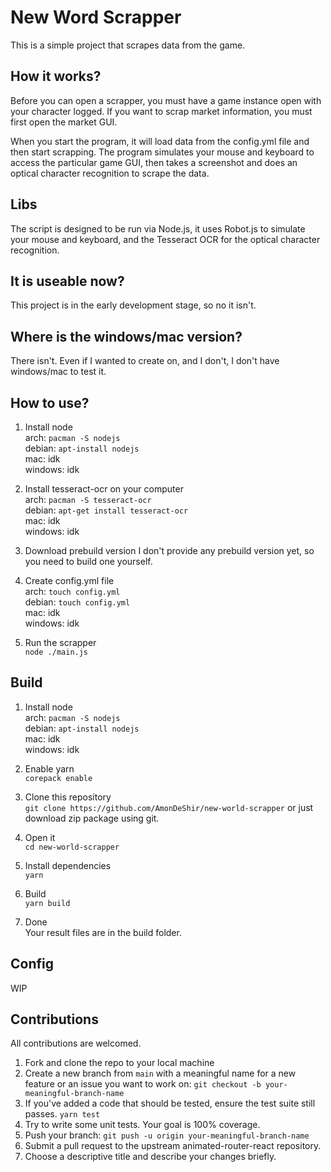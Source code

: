 # New Word Scrapper
This is a simple project that scrapes data from the game.

## How it works?
Before you can open a scrapper, you must have a game instance open with your character logged. If you want to scrap market information, you must first open the market GUI.

When you start the program, it will load data from the config.yml file and then start scrapping. The program simulates your mouse and keyboard to access the particular game GUI, then takes a screenshot and does an optical character recognition to scrape the data.

## Libs
The script is designed to be run via Node.js, it uses Robot.js to simulate your mouse and keyboard, and the Tesseract OCR for the optical character recognition.

## It is useable now?
This project is in the early development stage, so no it isn't.

## Where is the windows/mac version?
There isn't. Even if I wanted to create on, and I don't, I don't have windows/mac to test it.

## How to use?
1. Install node
<br> arch: `pacman -S nodejs`
<br> debian: `apt-install nodejs`
<br> mac: idk
<br> windows: idk

2. Install tesseract-ocr on your computer 
<br>arch: `pacman -S tesseract-ocr`
<br>debian: `apt-get install tesseract-ocr`
<br>mac: idk
<br>windows: idk

3. Download prebuild version
I don't provide any prebuild version yet, so you need to build one yourself.

4. Create config.yml file
<br> arch: `touch config.yml`
<br> debian: `touch config.yml`
<br> mac: idk
<br> windows: idk

5. Run the scrapper
<br> `node ./main.js`

## Build
1. Install node
<br> arch: `pacman -S nodejs`
<br> debian: `apt-install nodejs`
<br> mac: idk
<br> windows: idk

4. Enable yarn
<br> `corepack enable`

5. Clone this repository <br>
`git clone https://github.com/AmonDeShir/new-world-scrapper` or just download zip package using git. 

7. Open it
<br> `cd new-world-scrapper`

6. Install dependencies
<br> `yarn`

7. Build
<br> `yarn build`

8. Done
<br> Your result files are in the build folder.

## Config
WIP

## Contributions
All contributions are welcomed.

1. Fork and clone the repo to your local machine
2. Create a new branch from `main` with a meaningful name for a new feature or an issue you want to work on: `git checkout -b your-meaningful-branch-name`
3. If you've added a code that should be tested, ensure the test suite still passes. `yarn test`
4. Try to write some unit tests. Your goal is 100% coverage.
5. Push your branch: `git push -u origin your-meaningful-branch-name`
6. Submit a pull request to the upstream animated-router-react repository.
7. Choose a descriptive title and describe your changes briefly.